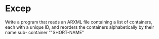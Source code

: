 # Excep
Write a program that reads an ARXML file containing a list of containers, each with a unique ID, and reorders the containers alphabetically by their name sub- container “"SHORT-NAME"
